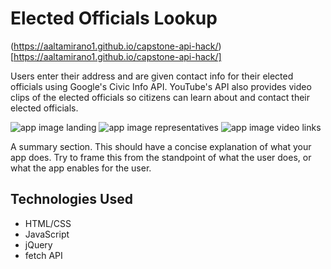 
# Elected Officials Lookup

(https://aaltamirano1.github.io/capstone-api-hack/)[https://aaltamirano1.github.io/capstone-api-hack/]

Users enter their address and are given contact info for their elected officials using Google's Civic Info API. YouTube's API also provides video clips of the elected officials so citizens can learn about and contact their elected officials.

![app image landing](https://imgur.com/ld6yoV1.png)
![app image representatives](https://imgur.com/C4POE0n.png)
![app image video links](https://imgur.com/au4nXD9.png)

A summary section. This should have a concise explanation of what your app does. Try to frame this from the standpoint of what the user does, or what the app enables for the user.

## Technologies Used
- HTML/CSS
- JavaScript
- jQuery
- fetch API
